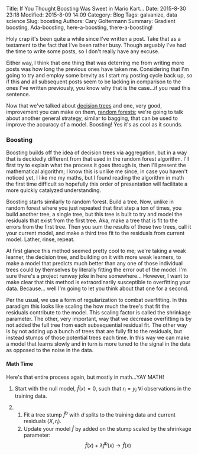 Title: If You Thought Boosting Was Sweet in Mario Kart... 
Date: 2015-8-30 23:18
Modified: 2015-8-09 14:09
Category: Blog
Tags: galvanize, data science
Slug: boosting
Authors: Cary Goltermann
Summary: Gradient boosting, Ada-boosting, here-a-boosting, there-a-boosting!

Holy crap it's been quite a while since I've written a post. Take that as a testament to the fact that I've been rather busy. Though arguably I've had the time to write some posts, so I don't really have any excuse. 

Either way, I think that one thing that was deterring me from writing more posts was how long the previous ones have taken me. Considering that I'm going to try and employ some brevity as I start my posting cycle back up, so if this and all subsequent posts seem to be lacking in comparison to the ones I've written previously, you know why that is the case...if you read this sentence.

Now that we've talked about [decision trees](|filename|./screw_your_parameters.md) and one, very good, improvement you can make on them, [random forests](|filename|./random_forest.md); we're going to talk about another general strategy, similar to bagging, that can be used to improve the accuracy of a model. Boosting! Yes it's as cool as it sounds.

### Boosting
Boosting builds off the idea of decision trees via aggregation, but in a way that is decidedly different from that used in the random forest algorithm. I'll first try to explain what the process it goes through is, then I'll present the mathematical algorithm; I know this is unlike me since, in case you haven't noticed yet, I like me my maths, but I found reading the algorithm in math the first time difficult so hopefully this order of presentation will facilitate a more quickly catalyzed understanding.

Boosting starts similarly to random forest. Build a tree. Now, unlike in random forest where you just repeated that first step a ton of times, you build another tree, a single tree, but this tree is built to try and model the residuals that exist from the first tree. Aka, make a tree that is fit to the errors from the first tree. Then you sum the results of those two trees, call it your current model, and make a third tree fit to the residuals from current model. Lather, rinse, repeat.

At first glance this method seemed pretty cool to me; we're taking a weak learner, the decision tree, and building on it with more weak learners, to make a model that predicts much better than any one of those individual trees could by themselves by literally fitting the error out of the model. I'm sure there's a project runway joke in here somewhere... However, I want to make clear that this method is extraordinarily susceptible to overfitting your data. Because... well I'm going to let you think about that one for a second.

Per the usual, we use a form of regularization to combat overfitting. In this paradigm this looks like scaling the how much the tree's that fit the residuals contribute to the model. This scaling factor is called the shrinkage parameter. The other, very important, way that we decrease overfitting is by not added the full tree from each subsequential residual fit. The other way is by not adding up a bunch of trees that are fully fit to the residuals, but instead stumps of those potential trees each time. In this way we can make a model that learns slowly and in turn is more tuned to the signal in the data as opposed to the noise in the data.

#### Math Time
Here's that entire process again, but mostly in math...YAY MATH!

 1)  Start with the null model, $\hat{f}(x) = 0$, such that $r_i = y_i$ $\forall i$ observations in the training data.

 2)  1) Fit a tree stump $\hat{f}^b$ with $d$ splits to the training data and current residuals ($X, r_i$).
     2) Update your model $\hat{f}$ by added on the stump scaled by the shrinkage parameter:
        $$ \hat{f}(x) + \lambda \hat{f}^b(x) \to \hat{f}(x) $$
